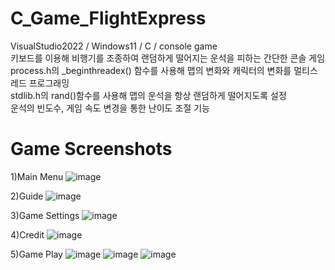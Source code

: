 # C_Game_FlightExpress
VisualStudio2022 / Windows11 / C / console game  
키보드를 이용해 비행기를 조종하여 랜덤하게 떨어지는 운석을 피하는 간단한 콘솔 게임  
process.h의 _beginthreadex() 함수를 사용해 맵의 변화와 캐릭터의 변화를 멀티스레드 프로그래밍  
stdlib.h의 rand()함수를 사용해 맵의 운석을 항상 랜덤하게 떨어지도록 설정  
운석의 빈도수, 게임 속도 변경을 통한 난이도 조절 기능  

# Game Screenshots
1)Main Menu
![image](https://github.com/mixgolem/C_Game_FlightExpress/assets/130221911/a4c19811-72fa-40fd-a831-edfb8fc5b189)

2)Guide
![image](https://github.com/mixgolem/C_Game_FlightExpress/assets/130221911/e2394c41-fca4-431e-b7ea-64a5c0536158)

3)Game Settings
![image](https://github.com/mixgolem/C_Game_FlightExpress/assets/130221911/f975786c-a1be-4df6-b525-392b4ce250cb)

4)Credit
![image](https://github.com/mixgolem/C_Game_FlightExpress/assets/130221911/f70e5afd-25a0-4ffd-beb8-0558caa64cf7)

5)Game Play
![image](https://github.com/mixgolem/C_Game_FlightExpress/assets/130221911/7289c2ff-132c-4803-9f6a-fe7e0764638d)
![image](https://github.com/mixgolem/C_Game_FlightExpress/assets/130221911/1ca0be78-ebb9-4d68-98d9-b10fd91d7fa4)
![image](https://github.com/mixgolem/C_Game_FlightExpress/assets/130221911/1ba5af80-8274-4bf4-b4cb-611633b5e61c)
